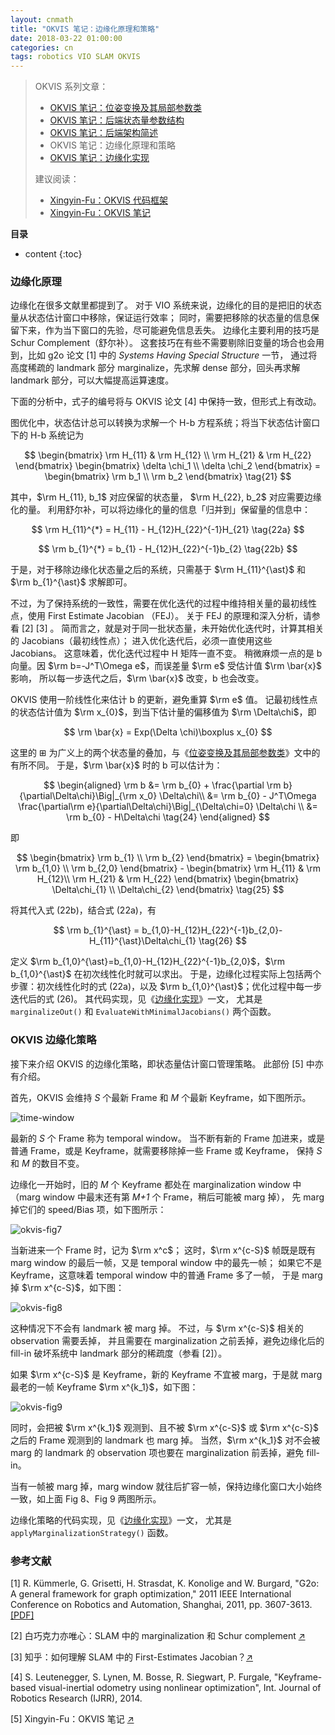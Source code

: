 ```yaml
---
layout: cnmath
title: "OKVIS 笔记：边缘化原理和策略"
date: 2018-03-22 01:00:00
categories: cn
tags: robotics VIO SLAM OKVIS
---
```


> OKVIS 系列文章：
> - [OKVIS 笔记：位姿变换及其局部参数类](/2018/01/23/okvis-transformation)
> - [OKVIS 笔记：后端状态量参数结构](/2018/01/23/okvis-ceres-parameter)
> - [OKVIS 笔记：后端架构简述](/2018/03/06/okvis-estimator)
> - OKVIS 笔记：边缘化原理和策略
> - [OKVIS 笔记：边缘化实现](/2018/03/23/okvis-marginalization)
> 
> 建议阅读：
> - [Xingyin-Fu：OKVIS 代码框架](https://blog.csdn.net/fuxingyin/article/details/53428523)
> - [Xingyin-Fu：OKVIS 笔记](https://blog.csdn.net/fuxingyin/article/details/53368649)

__目录__

* content
{:toc}

### 边缘化原理

边缘化在很多文献里都提到了。
对于 VIO 系统来说，边缘化的目的是把旧的状态量从状态估计窗口中移除，保证运行效率；
同时，需要把移除的状态量的信息保留下来，作为当下窗口的先验，尽可能避免信息丢失。
边缘化主要利用的技巧是 Schur Complement（舒尔补）。
这套技巧在有些不需要剔除旧变量的场合也会用到，比如 g2o 论文 [1]
中的 _Systems Having Special Structure_ 一节，
通过将高度稀疏的 landmark 部分 marginalize，先求解 dense 部分，回头再求解 landmark 部分，可以大幅提高运算速度。

下面的分析中，式子的编号将与 OKVIS 论文 [4] 中保持一致，但形式上有改动。

图优化中，状态估计总可以转换为求解一个 H-b 方程系统；将当下状态估计窗口下的 H-b 系统记为

$$
\begin{bmatrix}
\rm H_{11} & \rm H_{12} \\ \rm H_{21} & \rm H_{22}
\end{bmatrix}
\begin{bmatrix}
\delta \chi_1 \\ \delta \chi_2
\end{bmatrix} = 
\begin{bmatrix}
\rm b_1 \\ \rm b_2
\end{bmatrix} \tag{21}
$$

其中，$\rm H_{11}, b_1$ 对应保留的状态量， $\rm H_{22}, b_2$ 对应需要边缘化的量。
利用舒尔补，可以将边缘化的量的信息「归并到」保留量的信息中：

$$
\rm H_{11}^{*} = H_{11} - H_{12}H_{22}^{-1}H_{21} \tag{22a}
$$

$$
\rm b_{1}^{*} = b_{1} - H_{12}H_{22}^{-1}b_{2} \tag{22b}
$$

于是，对于移除边缘化状态量之后的系统，只需基于 $\rm H_{11}^{\ast}$ 和 $\rm b_{1}^{\ast}$ 求解即可。

不过，为了保持系统的一致性，需要在优化迭代的过程中维持相关量的最初线性点，使用 First Estimate Jacobian （FEJ）。
关于 FEJ 的原理和深入分析，请参看 [2] [3] 。
简而言之，就是对于同一批状态量，未开始优化迭代时，计算其相关的 Jacobians（最初线性点）；
进入优化迭代后，必须一直使用这些 Jacobians。
这意味着，优化迭代过程中 H 矩阵一直不变。
稍微麻烦一点的是 b 向量。因 $\rm b=-J^T\Omega e$，而误差量 $\rm e$ 受估计值 $\rm \bar{x}$ 影响，
所以每一步迭代之后，$\rm \bar{x}$ 改变，b 也会改变。

OKVIS 使用一阶线性化来估计 b 的更新，避免重算 $\rm e$ 值。
记最初线性点的状态估计值为 $\rm x_{0}$，到当下估计量的偏移值为 $\rm \Delta\chi$，即

$$
\rm \bar{x} = Exp(\Delta \chi)\boxplus x_{0}
$$

这里的 $\boxplus$ 为广义上的两个状态量的叠加，与《[位姿变换及其局部参数类](/2018/01/23/okvis-transformation/)》文中的有所不同。
于是，$\rm \bar{x}$ 时的 b 可以估计为：

$$
\begin{aligned}
\rm b
&= \rm b_{0} + \frac{\partial \rm b}{\partial\Delta\chi}\Big|_{\rm x_0} \Delta\chi\\
&= \rm b_{0} - J^T\Omega \frac{\partial\rm e}{\partial\Delta\chi}\Big|_{\Delta\chi=0} \Delta\chi \\
&= \rm b_{0} - H\Delta\chi \tag{24}
\end{aligned}
$$

即

$$
\begin{bmatrix}
\rm b_{1} \\ \rm b_{2}
\end{bmatrix} =
\begin{bmatrix}
\rm b_{1,0} \\ \rm b_{2,0}
\end{bmatrix} -
\begin{bmatrix}
\rm H_{11} & \rm H_{12}\\
\rm H_{21} & \rm H_{22}
\end{bmatrix} 
\begin{bmatrix}
\Delta\chi_{1} \\ \Delta\chi_{2}
\end{bmatrix} \tag{25}
$$

将其代入式 (22b)，结合式 (22a)，有

$$
\rm b_{1}^{\ast} = b_{1,0}-H_{12}H_{22}^{-1}b_{2,0}-H_{11}^{\ast}\Delta\chi_{1} \tag{26}
$$

定义 $\rm b_{1,0}^{\ast}=b_{1,0}-H_{12}H_{22}^{-1}b_{2,0}$，$\rm b_{1,0}^{\ast}$ 在初次线性化时就可以求出。
于是，边缘化过程实际上包括两个步骤：初次线性化时的式 (22a)，以及 $\rm b_{1,0}^{\ast}$；优化过程中每一步迭代后的式 (26)。
其代码实现，见《[边缘化实现](/2018/03/23/okvis-marginalization/)》一文，
尤其是 `marginalizeOut()` 和 `EvaluateWithMinimalJacobians()` 两个函数。

### OKVIS 边缘化策略

接下来介绍 OKVIS 的边缘化策略，即状态量估计窗口管理策略。
此部份 [5] 中亦有介绍。

首先，OKVIS 会维持 _S_ 个最新 Frame 和 _M_ 个最新 Keyframe，如下图所示。

<!-- ![time-window](https://ftp.bmp.ovh/imgs/2020/01/33b434e77ae364cf.png) -->
![time-window](https://s2.ax1x.com/2020/01/07/lcgrG9.png)

最新的 _S_ 个 Frame 称为 temporal window。
当不断有新的 Frame 加进来，或是普通 Frame，或是 Keyframe，就需要移除掉一些 Frame 或 Keyframe，
保持 _S_ 和 _M_ 的数目不变。

边缘化一开始时，旧的 _M_ 个 Keyframe 都处在 marginalization window 中
（marg window 中最末还有第 _M+1_ 个 Frame，稍后可能被 marg 掉），
先 marg 掉它们的 speed/Bias 项，如下图所示：

<!-- ![okvis-fig7](https://ftp.bmp.ovh/imgs/2020/01/5d19da7981ef99ae.png) -->
![okvis-fig7](https://s2.ax1x.com/2020/01/07/lcgqqf.png)

当新进来一个 Frame 时，记为 $\rm x^c$；
这时，$\rm x^{c-S}$ 帧既是既有 marg window 的最后一帧，又是 temporal window 中的最先一帧；
如果它不是 Keyframe，这意味着 temporal window 中的普通 Frame 多了一帧，
于是 marg 掉 $\rm x^{c-S}$，如下图：

<!-- ![okvis-fig8](https://ftp.bmp.ovh/imgs/2020/01/ff85f50d40cec811.png) -->
![okvis-fig8](https://s2.ax1x.com/2020/01/07/lc2Zi4.png)

这种情况下不会有 landmark 被 marg 掉。
不过，与 $\rm x^{c-S}$ 相关的 observation 需要丢掉，
并且需要在 marginalization 之前丢掉，避免边缘化后的 fill-in 破坏系统中 landmark 部分的稀疏度（参看 [2]）。

如果 $\rm x^{c-S}$ 是 Keyframe，新的 Keyframe 不宜被 marg，于是就 marg 最老的一帧 Keyframe $\rm x^{k_1}$，如下图：

<!-- ![okvis-fig9](https://ftp.bmp.ovh/imgs/2020/01/e231bef31f7896f0.png) -->
![okvis-fig9](https://s2.ax1x.com/2020/01/07/lc28oD.png)

同时，会把被 $\rm x^{k_1}$ 观测到、且不被 $\rm x^{c-S}$ 或 $\rm x^{c-S}$ 之后的 Frame 观测到的 landmark 也 marg 掉。
当然，$\rm x^{k_1}$ 对不会被 marg 的 landmark 的 observation 项也要在 marginalization 前丢掉，避免 fill-in。

当有一帧被 marg 掉，marg window 就往后扩容一帧，保持边缘化窗口大小始终一致，如上面 Fig 8、Fig 9 两图所示。

边缘化策略的代码实现，见《[边缘化实现](/2018/03/23/okvis-marginalization/)》一文，
尤其是 `applyMarginalizationStrategy()` 函数。

### 参考文献

[1] R. Kümmerle, G. Grisetti, H. Strasdat, K. Konolige and W. Burgard, "G2o: A general framework for graph optimization,"
2011 IEEE International Conference on Robotics and Automation, Shanghai, 2011, pp. 3607-3613.
[\[PDF\]](http://ais.informatik.uni-freiburg.de/publications/papers/kuemmerle11icra.pdf)

[2] 白巧克力亦唯心：SLAM 中的 marginalization 和 Schur complement [↗](https://blog.csdn.net/heyijia0327/article/details/52822104)

[3] 知乎：如何理解 SLAM 中的 First-Estimates Jacobian？[↗](https://www.zhihu.com/question/52869487)

[4] S. Leutenegger, S. Lynen, M. Bosse, R. Siegwart, P. Furgale, 
"Keyframe-based visual-inertial odometry using nonlinear optimization", Int. Journal of Robotics Research (IJRR), 2014.

[5] Xingyin-Fu：OKVIS 笔记 [↗](https://blog.csdn.net/fuxingyin/article/details/53368649)
